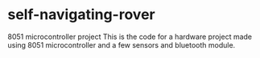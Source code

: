 # self-navigating-rover
8051 microcontroller project
This is the code for a hardware project made using 8051 microcontroller and a few sensors and bluetooth module.
